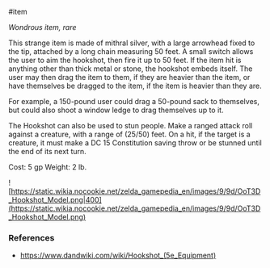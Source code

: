  #item 

*Wondrous item, rare*

This strange item is made of mithral silver, with a large arrowhead fixed to the tip, attached by a long chain measuring 50 feet. A small switch allows the user to aim the hookshot, then fire it up to 50 feet. If the item hit is anything other than thick metal or stone, the hookshot embeds itself. The user may then drag the item to them, if they are heavier than the item, or have themselves be dragged to the item, if the item is heavier than they are.

For example, a 150-pound user could drag a 50-pound sack to themselves, but could also shoot a window ledge to drag themselves up to it.

The Hookshot can also be used to stun people. Make a ranged attack roll against a creature, with a range of (25/50) feet. On a hit, if the target is a creature, it must make a DC 15 Constitution saving throw or be stunned until the end of its next turn.

Cost: 5 gp
Weight: 2 lb.

![https://static.wikia.nocookie.net/zelda_gamepedia_en/images/9/9d/OoT3D_Hookshot_Model.png|400](https://static.wikia.nocookie.net/zelda_gamepedia_en/images/9/9d/OoT3D_Hookshot_Model.png)

### References

* https://www.dandwiki.com/wiki/Hookshot_(5e_Equipment)